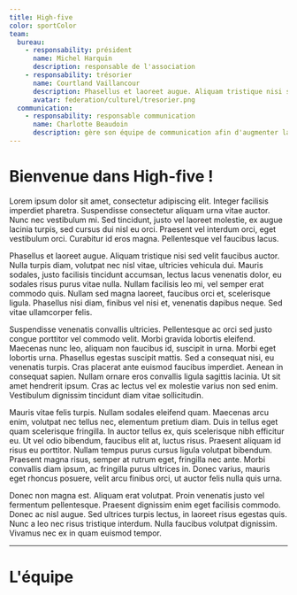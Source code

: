 ```yaml
---
title: High-five
color: sportColor
team:
  bureau:
    - responsability: président
      name: Michel Harquin
      description: responsable de l'association
    - responsability: trésorier
      name: Courtland Vaillancour
      description: Phasellus et laoreet augue. Aliquam tristique nisi sed velit faucibus auctor. Nulla turpis diam, volutpat nec nisl vitae.
      avatar: federation/culturel/tresorier.png
  communication:
    - responsability: responsable communication
      name: Charlotte Beaudoin
      description: gère son équipe de communication afin d'augmenter la visibilité de l'association
---
```


# Bienvenue dans High-five !

Lorem ipsum dolor sit amet, consectetur adipiscing elit. Integer facilisis imperdiet pharetra. Suspendisse consectetur aliquam urna vitae auctor. Nunc nec vestibulum mi. Sed tincidunt, justo vel laoreet molestie, ex augue lacinia turpis, sed cursus dui nisl eu orci. Praesent vel interdum orci, eget vestibulum orci. Curabitur id eros magna. Pellentesque vel faucibus lacus.

Phasellus et laoreet augue. Aliquam tristique nisi sed velit faucibus auctor. Nulla turpis diam, volutpat nec nisl vitae, ultricies vehicula dui. Mauris sodales, justo facilisis tincidunt accumsan, lectus lacus venenatis dolor, eu sodales risus purus vitae nulla. Nullam facilisis leo mi, vel semper erat commodo quis. Nullam sed magna laoreet, faucibus orci et, scelerisque ligula. Phasellus nisi diam, finibus vel nisi et, venenatis dapibus neque. Sed vitae ullamcorper felis.

Suspendisse venenatis convallis ultricies. Pellentesque ac orci sed justo congue porttitor vel commodo velit. Morbi gravida lobortis eleifend. Maecenas nunc leo, aliquam non faucibus id, suscipit in urna. Morbi eget lobortis urna. Phasellus egestas suscipit mattis. Sed a consequat nisi, eu venenatis turpis. Cras placerat ante euismod faucibus imperdiet. Aenean in consequat sapien. Nullam ornare eros convallis ligula sagittis lacinia. Ut sit amet hendrerit ipsum. Cras ac lectus vel ex molestie varius non sed enim. Vestibulum dignissim tincidunt diam vitae sollicitudin.

Mauris vitae felis turpis. Nullam sodales eleifend quam. Maecenas arcu enim, volutpat nec tellus nec, elementum pretium diam. Duis in tellus eget quam scelerisque fringilla. In auctor tellus ex, quis scelerisque nibh efficitur eu. Ut vel odio bibendum, faucibus elit at, luctus risus. Praesent aliquam id risus eu porttitor. Nullam tempus purus cursus ligula volutpat bibendum. Praesent magna risus, semper at rutrum eget, fringilla nec ante. Morbi convallis diam ipsum, ac fringilla purus ultrices in. Donec varius, mauris eget rhoncus posuere, velit arcu finibus orci, ut auctor felis nulla quis urna.

Donec non magna est. Aliquam erat volutpat. Proin venenatis justo vel fermentum pellentesque. Praesent dignissim enim eget facilisis commodo. Donec ac nisl augue. Sed ultrices turpis lectus, in laoreet risus egestas quis. Nunc a leo nec risus tristique interdum. Nulla faucibus volutpat dignissim. Vivamus nec ex in quam euismod tempor.

---

# L'équipe

<team :team="team" :color="color"></team>
